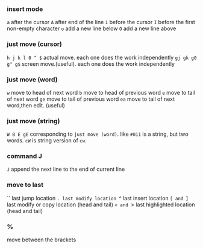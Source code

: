
### insert mode
`a` after the cursor
`A` after end of the line
`i` before the cursor
`I` before the first non-empty character
`o` add a new line below
`O` add a new line above

### just move (cursor)
`h j k l 0 ^ $` actual move. each one does the work independently
`gj gk g0 g^ g$` screen move.(useful). each one does the work independently

### just move (word)
`w` move to head of next word
`b` move to head of previous word
`e` move to tail of next word
`ge` move to tail of previous word
`ea` move to tail of next word,then edit. (useful)

### just move (string)
`W B E gE` corresponding to `just move (word)`. 
like `#011` is a string, but two words.
`cW` is string version of `cw`.

### command J
`J` append the next line to the end of current line

### move to last
`` last jump location
`. last modify location
`^ last insert location
`[ and `] last modify or copy location (head and tail)
`< and `> last highlighted location (head and tail)
 
### %
move between the brackets


